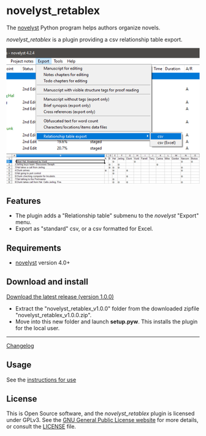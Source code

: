 # novelyst_retablex

The [novelyst](https://peter88213.github.io/novelyst/) Python program helps authors organize novels.  

*novelyst_retablex* is a plugin providing a csv relationship table export.


![Screenshot](Screenshots/screen01.png)
![Screenshot](Screenshots/screen02.png)

## Features

- The plugin adds a "Relationship table" submenu to the *novelyst* "Export" menu.
- Export as "standard" csv, or a csv formatted for Excel.

## Requirements

- [novelyst](https://peter88213.github.io/novelyst/) version 4.0+

## Download and install

[Download the latest release (version 1.0.0)](https://github.com/peter88213/novelyst_retablex/raw/main/dist/novelyst_retablex_v1.0.0.zip)

- Extract the "novelyst_retablex_v1.0.0" folder from the downloaded zipfile "novelyst_retablex_v1.0.0.zip".
- Move into this new folder and launch **setup.pyw**. This installs the plugin for the local user.

---

[Changelog](changelog)

## Usage

See the [instructions for use](usage)

## License

This is Open Source software, and the *novelyst_retablex* plugin is licensed under GPLv3. See the
[GNU General Public License website](https://www.gnu.org/licenses/gpl-3.0.en.html) for more
details, or consult the [LICENSE](https://github.com/peter88213/novelyst_retablex/blob/main/LICENSE) file.
